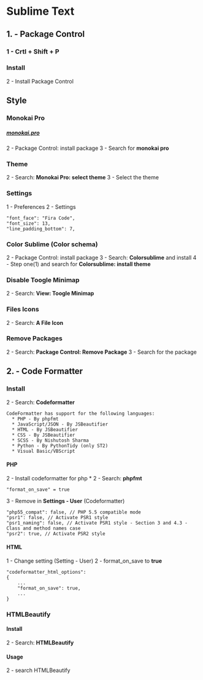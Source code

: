 # Sublime Text

## 1. - Package Control

### 1 - **Crtl + Shift + P**

### Install
2 - Install Package Control

## Style

### Monokai Pro

##### [monokai.pro](https://www.monokai.pro/)

2 - Package Control: install package
3 - Search for **monokai pro**

### Theme
2 - Search: **Monokai Pro: select theme**
3 - Select the theme

### Settings

1 - Preferences
2 - Settings

```
"font_face": "Fira Code",
"font_size": 13,
"line_padding_bottom": 7,
```
### Color Sublime (Color schema)

2 - Package Control: install package
3 - Search: **Colorsublime** and install
4 - Step one(1) and search for **Colorsublime: install theme**

### Disable Toogle Minimap

2 - Search: **View: Toogle Minimap**

### Files Icons

2 - Search: **A File Icon**

### Remove Packages

2 - Search: **Package Control: Remove Package**
3 - Search for the package

## 2. - Code Formatter

### Install

2 - Search: **Codeformatter**

```
CodeFormatter has support for the following languages:  
  * PHP - By phpfmt
  * JavaScript/JSON - By JSBeautifier
  * HTML - By JSBeautifier
  * CSS - By JSBeautifier
  * SCSS - By Nishutosh Sharma
  * Python - By PythonTidy (only ST2)
  * Visual Basic/VBScript
```

#### PHP

2 - Install codeformatter for php
	* 2 - Search: **phpfmt**

```
"format_on_save" = true
```

3 - Remove in **Settings - User** (Codeformatter)

```
"php55_compat": false, // PHP 5.5 compatible mode
"psr1": false, // Activate PSR1 style
"psr1_naming": false, // Activate PSR1 style - Section 3 and 4.3 - Class and method names case
"psr2": true, // Activate PSR2 style        
```

#### HTML

1 - Change setting (Setting - User)
2 - format_on_save to **true**

```
"codeformatter_html_options":
{
	...
	"format_on_save": true,
	...
}
```

### HTMLBeautify

#### Install
2 - Search: **HTMLBeautify**

#### Usage
2 - search HTMLBeautify